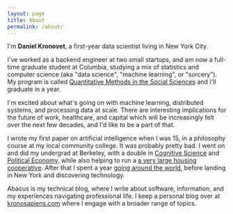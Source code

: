 ```yaml
---
layout: page
title: About
permalink: /about/
---
```


I'm **Daniel Kronovet**, a first-year data scientist living in New York City.

I've worked as a backend engineer at two small startups, and am now a full-time graduate student at Columbia, studying a mix of statistics and computer science (aka "data science", "machine learning", or "sorcery"). My program is called [Quantitative Methods in the Social Sciences](http://qmss.columbia.edu/) and I'll graduate in a year.

I'm excited about what's going on with machine learning, distributed systems, and processing data at scale. There are interesting implications for the future of work, healthcare, and capital which will be increasingly felt over the next few decades, and I'd like to be a part of that.

I wrote my first paper on artificial intelligence when I was 15, in a philosophy course at my local community college. It was probably pretty bad. I went on and did my undergrad at Berkeley, with a double in [Cognitive Science](http://cogsci.berkeley.edu/) and [Political Economy](http://iastp.berkeley.edu/pe), while also helping to run a [a very large housing cooperative](http://www.bsc.coop/). After that I spent a year [going around the world](http://www.huffingtonpost.com/daniel-kronovet/), before landing in New York and discovering technology.

Abacus is my technical blog, where I write about software, information, and my experiences navigating professional life. I keep a personal blog over at [kronosapiens.com](http://kronosapiens.com) where I engage with a broader range of topics.
